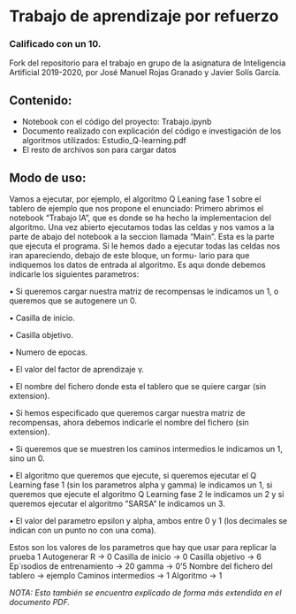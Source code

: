 # Trabajo de aprendizaje por refuerzo
### Calificado con un 10.

Fork del repositorio para el trabajo en grupo de la asignatura de Inteligencia Artificial 2019-2020, por José Manuel Rojas Granado y Javier Solís García.

## Contenido:

- Notebook con el código del proyecto: Trabajo.ipynb
- Documento realizado con explicación del código e investigación de los algoritmos utilizados: Estudio_Q-learning.pdf
- El resto de archivos son para cargar datos

## Modo de uso:


Vamos a ejecutar, por ejemplo, el algoritmo Q Leaning fase
1 sobre el tablero de ejemplo que nos propone el enunciado:
Primero abrimos el notebook “Trabajo IA”, que es donde
se ha hecho la implementacion del algoritmo. Una vez abierto 
ejecutamos todas las celdas y nos vamos a la parte de abajo
del notebook a la seccion llamada  “Main”. Esta es la parte
que ejecuta el programa. Si le hemos dado a ejecutar todas las
celdas nos iran apareciendo, debajo de este bloque, un formu- 
lario para que indiquemos los datos de entrada al algoritmo.
Es aquı donde debemos indicarle los siguientes parametros: 

• Si queremos cargar nuestra matriz de recompensas le
indicamos un 1, o queremos que se autogenere un 0.

• Casilla de inicio.

• Casilla objetivo.

• Numero de  epocas. 

• El valor del factor de aprendizaje γ.

• El nombre del fichero donde esta el tablero que se quiere cargar (sin extension). 

• Si hemos especificado que queremos cargar nuestra matriz de recompensas, ahora debemos indicarle el nombre del fichero (sin extension). 

• Si queremos que se muestren los caminos intermedios le indicamos un 1, sino un 0.

• El algoritmo que queremos que ejecute, si queremos ejecutar el Q Learning fase 1 (sin los parametros alpha y gamma) le indicamos un 1, si queremos que ejecute el algoritmo
Q Learning fase 2 le indicamos un 2 y si queremos ejecutar el algoritmo ”SARSA” le indicamos un 3.

• El valor del parametro epsilon y alpha, ambos entre 0 y 1 (los decimales se indican con un punto no con una coma).

Estos son los valores de los parametros que hay que usar para replicar la prueba 1
Autogenerar R -> 0
Casilla de inicio -> 0
Casilla objetivo -> 6
Ep`ısodios de entrenamiento -> 20
gamma -> 0’5
Nombre del fichero del tablero -> ejemplo
Caminos intermedios -> 1
Algoritmo -> 1

*NOTA: Esto también se encuentra explicado de forma más extendida en el documento PDF.*
